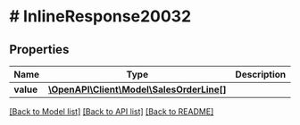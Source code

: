 # # InlineResponse20032

## Properties

Name | Type | Description | Notes
------------ | ------------- | ------------- | -------------
**value** | [**\OpenAPI\Client\Model\SalesOrderLine[]**](SalesOrderLine.md) |  | [optional]

[[Back to Model list]](../../README.md#models) [[Back to API list]](../../README.md#endpoints) [[Back to README]](../../README.md)
